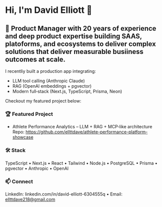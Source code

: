 # Hi, I'm David Elliott 👋

## 🚀 Product Manager with 20 years of experience and deep product expertise building SAAS, platoforms, and ecosystems to deliver complex solutions that deliver measurable busiiness outcomes at scale.
I recentliy built a production app integrating:
- LLM tool calling (Anthropic Claude)
- RAG (OpenAI embeddings + pgvector)
- Modern full‑stack (Next.js, TypeScript, Prisma, Neon)

Checkout my featured project below:

### 🏆 Featured Project
- Athlete Performance Analytics – LLM + RAG + MCP‑like architecture  
  Repo: https://github.com/ellttdave/athlete-performance-platform-showcase

### 🛠️ Stack
TypeScript • Next.js • React • Tailwind • Node.js • PostgreSQL • Prisma • pgvector • Anthropic • OpenAI

### 📫 Connect
LinkedIn: linkedin.com/in/david-elliott-6304555q  • Email: ellttdave218@gmail.com
